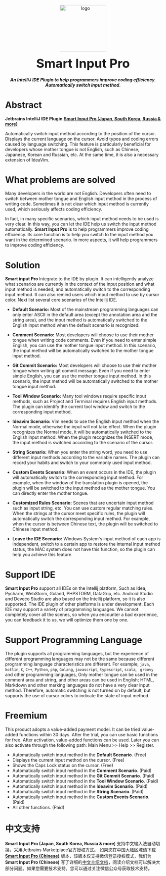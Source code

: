 <p align="center">
	<img alt="logo" src="https://smart-input.oss-cn-hangzhou.aliyuncs.com/logo/smartinputprologo.png" width="150" height="150">
</p>
<h1 align="center" style="margin: 10px 0 10px; font-weight: bold; font-size: 40px">Smart Input Pro​</h1>
<h5 align="center">An IntelliJ IDE Plugin to help programmers improve coding efficiency. Automatically switch input method.</h5>

# Abstract

**Jetbrains IntelliJ IDE Plugin** [**Smart Input Pro ​(Japan,​ South Korea,​ Russia & more)​**](https://plugins.jetbrains.com/plugin/25751)

Automatically switch input method according to the position of the cursor. Displays the current language on the cursor. Avoid typos and coding errors caused by language switching. This feature is particularly beneficial for developers whose mother tongue is not English, such as Chinese, Japanese, Korean and Russian, etc. At the same time, it is also a necessary extension of IdeaVim.

# What problems are solved

Many developers in the world are not English. Developers often need to switch between mother tongue and English input method in the process of writing code. Sometimes it is not clear which input method is currently used, which seriously affects coding efficiency.

In fact, in many specific scenarios, which input method needs to be used is very clear. In this way, you can let the IDE help us switch the input method automatically. **Smart Input Pro** is to help programmers improve coding efficiency. Its core function is to help you switch to the input method you want in the determined scenario. In more aspects, it will help programmers to improve coding efficiency.

# Solution

**Smart input Pro** Integrate to the IDE by plugin. It can intelligently analyze what scenarios are currently in the context of the input position and what input method is needed, and automatically switch to the corresponding input method. It can also remind users which input method to use by cursor color. Next list several core scenarios of the Intellij IDE.

- **Default Scenario:** Most of the mainstream programming languages can only enter ASCII in the default area (except the annotation area and the string area), and the input method is automatically switched to the English input method when the default scenario is recognized.


- **Comment Scenario:** Most developers will choose to use their mother tongue when writing code comments. Even if you need to enter simple English, you can use the mother tongue input method. In this scenario, the input method will be automatically switched to the mother tongue input method.


- **Git Commit Scenario:** Most developers will choose to use their mother tongue when writing git commit message. Even if you need to enter simple English, you can use the mother tongue input method. In this scenario, the input method will be automatically switched to the mother tongue input method.


- **Tool Window Scenario:** Many tool windows require specific input methods, such as Project and Terminal requires English input methods. The plugin can identify the current tool window and switch to the corresponding input method.


- **Ideavim Scenario:** Vim needs to use the English input method when the Normal mode, otherwise the input will not take effect. When the plugin recognizes the Normal mode, it will be automatically switched to the English input method. When the plugin recognizes the INSERT mode, the input method is switched according to the scenario of the cursor.


- **String Scenario:** When you enter the string word, you need to use different input methods according to the variable names. The plugin can record your habits and switch to your commonly used input method.


- **Custom Events Scenario:** When an event occurs in the IDE, the plugin will automatically switch to the corresponding input method. For example, when the window of the translation plugin is opened, the plugin will be switched to the input method as the mother tongue. You can directly enter the mother tongue.


- **Customized Rules Scenario:** Scenes that are uncertain input method such as input string, etc. You can use custom regular matching rules. When the strings at the cursor meet specific rules, the plugin will automatically switch the corresponding input method. For example, when the cursor is between Chinese text, the plugin will be switched to Chinese input method.


- **Leave the IDE Scenario:** Windows System's input method of each app is independent, switch to a certain app to restore the internal input method status, the MAC system does not have this function, so the plugin can help you achieve this feature.


# Support IDE

**Smart Input Pro** support all IDEs on the Intellij platform, Such as Idea, Pycharm, WebStorm, Goland, PHPSTORM, DataGrip, etc. Android Studio and Deveco Studio are also based on the Intellij platform, so it is also supported. The IDE plugin of other platforms is under development. Each IDE may support a variety of programming languages. We cannot completely cover all the scenes, so when you encounter a bad experience, you can feedback it to us, we will optimize them one by one.

# Support Programming Language

The plugin supports all programming languages, but the experience of different programming languages may not be the same because different programming language characteristics are different. For example, `java`, `kotlin`, `C`, `C++`, `Python`, `php`, `Golang`, `javascript`, `typescript`, `scala`, ` groovy` and other programming languages, Only mother tongue can be used in the comment area and string, and other areas can be used in English; HTML, Markdown and other marking languages do not have a very clear input method. Therefore, automatic switching is not turned on by default, but supports the use of cursor colors to indicate the state of input method.

# Freemium

This product adopts a value-added payment model. It can be tried value-added functions within 30 days. After the trial, you can use basic functions for free. After activation, value-added functions can be used. Later you can also activate through the following path: Main Menu >> Help >> Register.

- Automatically switch input method in the **Default Scenario**. (Free)
- Displays the current input method on the cursor. (Free)
- Shows the Caps Lock status on the cursor. (Free)
- Automatically switch input method in the **Comment Scenario**. (Paid)
- Automatically switch input method in the **Git Commit Scenario**. (Paid)
- Automatically switch input method in the **Tool Window Scenario**. (Paid)
- Automatically switch input method in the **Ideavim Scenario**. (Paid)
- Automatically switch input method in the **String Scenario**. (Paid)
- Automatically switch input method in the **Custom Events Scenario**. (Paid)
- All other functions. (Paid)

# 中文支持

**Smart Input Pro (Japan, South Korea, Russia & more)** 支持中文输入法自动切换，采用Jetbrains Marketplace官方授权方式。 如果您在中国大陆区域请下载 [**Smart Input Pro (Chinese)**](https://plugins.jetbrains.com/plugin/25280) 版本，该版本仅支持微信登录授权模式，我们为 **Smart Input Pro (Chinese)** 写了详细的[中文介绍文档](https://xiaolvpuzi.cn/docs/smart-input-pro-doc.html#/)，阅读介绍文档可以解决大部分问题。如果您需要技术支持，您可以通过关注微信公众号获取技术支持。
